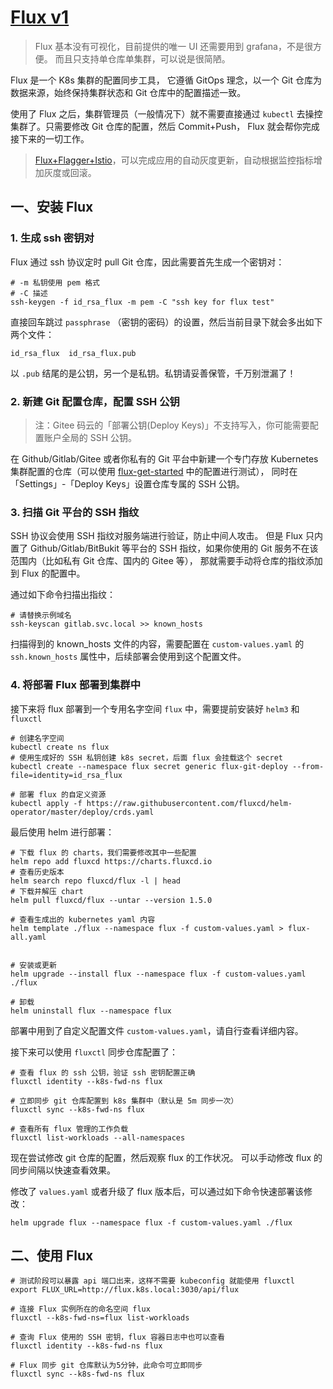 # [Flux v1](https://github.com/fluxcd/flux)

>Flux 基本没有可视化，目前提供的唯一 UI 还需要用到 grafana，不是很方便。
而且只支持单仓库单集群，可以说是很简陋。

Flux 是一个 K8s 集群的配置同步工具，
它遵循 GitOps 理念，以一个 Git 仓库为数据来源，始终保持集群状态和 Git 仓库中的配置描述一致。

使用了 Flux 之后，集群管理员（一般情况下）就不需要直接通过 `kubectl` 去操控集群了。只需要修改 Git 仓库的配置，然后 Commit+Push，
Flux 就会帮你完成接下来的一切工作。

>[Flux+Flagger+Istio](https://github.com/stefanprodan/gitops-istio)，可以完成应用的自动灰度更新，自动根据监控指标增加灰度或回滚。

## 一、安装 Flux

### 1. 生成 ssh 密钥对

Flux 通过 ssh 协议定时 pull Git 仓库，因此需要首先生成一个密钥对：

```shell
# -m 私钥使用 pem 格式
# -C 描述
ssh-keygen -f id_rsa_flux -m pem -C "ssh key for flux test"
```

直接回车跳过 `passphrase` （密钥的密码）的设置，然后当前目录下就会多出如下两个文件：

```
id_rsa_flux  id_rsa_flux.pub
```

以 `.pub` 结尾的是公钥，另一个是私钥。私钥请妥善保管，千万别泄漏了！

### 2. 新建 Git 配置仓库，配置 SSH 公钥

>注：Gitee 码云的「部署公钥(Deploy Keys)」不支持写入，你可能需要配置账户全局的 SSH 公钥。

在 Github/Gitlab/Gitee 或者你私有的 Git 平台中新建一个专门存放 Kubernetes 集群配置的仓库（可以使用 [flux-get-started](https://github.com/fluxcd/flux-get-started) 中的配置进行测试），
同时在「Settings」-「Deploy Keys」设置仓库专属的 SSH 公钥。


### 3. 扫描 Git 平台的 SSH 指纹

SSH 协议会使用 SSH 指纹对服务端进行验证，防止中间人攻击。
但是 Flux 只内置了 Github/Gitlab/BitBukit 等平台的 SSH 指纹，如果你使用的 Git 服务不在该范围内（比如私有 Git 仓库、国内的 Gitee 等），
那就需要手动将仓库的指纹添加到 Flux 的配置中。

通过如下命令扫描出指纹：

```shell
# 请替换示例域名
ssh-keyscan gitlab.svc.local >> known_hosts
```

扫描得到的 known_hosts 文件的内容，需要配置在 `custom-values.yaml` 的 `ssh.known_hosts` 属性中，后续部署会使用到这个配置文件。

### 4. 将部署 Flux 部署到集群中

接下来将 flux 部署到一个专用名字空间 `flux` 中，需要提前安装好 `helm3` 和 `fluxctl`

```shell
# 创建名字空间
kubectl create ns flux
# 使用生成好的 SSH 私钥创建 k8s secret，后面 flux 会挂载这个 secret
kubectl create --namespace flux secret generic flux-git-deploy --from-file=identity=id_rsa_flux

# 部署 flux 的自定义资源
kubectl apply -f https://raw.githubusercontent.com/fluxcd/helm-operator/master/deploy/crds.yaml
```

最后使用 helm 进行部署：

```shell
# 下载 flux 的 charts，我们需要修改其中一些配置
helm repo add fluxcd https://charts.fluxcd.io
# 查看历史版本
helm search repo fluxcd/flux -l | head
# 下载并解压 chart
helm pull fluxcd/flux --untar --version 1.5.0

# 查看生成出的 kubernetes yaml 内容
helm template ./flux --namespace flux -f custom-values.yaml > flux-all.yaml


# 安装或更新
helm upgrade --install flux --namespace flux -f custom-values.yaml ./flux

# 卸载
helm uninstall flux --namespace flux
```

部署中用到了自定义配置文件 `custom-values.yaml`，请自行查看详细内容。

接下来可以使用 `fluxctl` 同步仓库配置了：

```shell
# 查看 flux 的 ssh 公钥，验证 ssh 密钥配置正确
fluxctl identity --k8s-fwd-ns flux

# 立即同步 git 仓库配置到 k8s 集群中（默认是 5m 同步一次）
fluxctl sync --k8s-fwd-ns flux

# 查看所有 flux 管理的工作负载
fluxctl list-workloads --all-namespaces
```

现在尝试修改 git 仓库的配置，然后观察 flux 的工作状况。
可以手动修改 flux 的同步间隔以快速查看效果。

修改了 `values.yaml` 或者升级了 flux 版本后，可以通过如下命令快速部署该修改：

```shell
helm upgrade flux --namespace flux -f custom-values.yaml ./flux
```

## 二、使用 Flux

```shell
# 测试阶段可以暴露 api 端口出来，这样不需要 kubeconfig 就能使用 fluxctl
export FLUX_URL=http://flux.k8s.local:3030/api/flux

# 连接 Flux 实例所在的命名空间 flux
fluxctl --k8s-fwd-ns=flux list-workloads
 
# 查询 Flux 使用的 SSH 密钥，flux 容器日志中也可以查看
fluxctl identity --k8s-fwd-ns flux
 
# Flux 同步 git 仓库默认为5分钟，此命令可立即同步
fluxctl sync --k8s-fwd-ns flux
```


